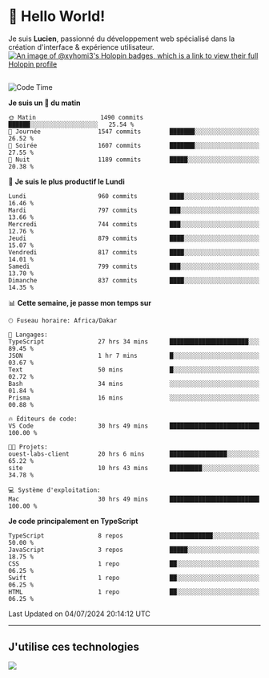 # 👋 Hello World!

Je suis **Lucien**, passionné du développement web spécialisé dans la création d'interface & expérience utilisateur.
[![An image of @xyhomi3's Holopin badges, which is a link to view their full Holopin profile](https://holopin.me/xyhomi3)](https://holopin.io/@xyhomi3)

##

<!--START_SECTION:waka-->
![Code Time](http://img.shields.io/badge/Code%20Time-1%2C502%20hrs%2015%20mins-blue)

**Je suis un 🐤 du matin** 

```text
🌞 Matin                  1490 commits        ██████░░░░░░░░░░░░░░░░░░░   25.54 % 
🌆 Journée                1547 commits        ███████░░░░░░░░░░░░░░░░░░   26.52 % 
🌃 Soirée                 1607 commits        ███████░░░░░░░░░░░░░░░░░░   27.55 % 
🌙 Nuit                   1189 commits        █████░░░░░░░░░░░░░░░░░░░░   20.38 % 
```
📅 **Je suis le plus productif le Lundi** 

```text
Lundi                    960 commits         ████░░░░░░░░░░░░░░░░░░░░░   16.46 % 
Mardi                    797 commits         ███░░░░░░░░░░░░░░░░░░░░░░   13.66 % 
Mercredi                 744 commits         ███░░░░░░░░░░░░░░░░░░░░░░   12.76 % 
Jeudi                    879 commits         ████░░░░░░░░░░░░░░░░░░░░░   15.07 % 
Vendredi                 817 commits         ████░░░░░░░░░░░░░░░░░░░░░   14.01 % 
Samedi                   799 commits         ███░░░░░░░░░░░░░░░░░░░░░░   13.70 % 
Dimanche                 837 commits         ████░░░░░░░░░░░░░░░░░░░░░   14.35 % 
```


📊 **Cette semaine, je passe mon temps sur** 

```text
🕑︎ Fuseau horaire: Africa/Dakar

💬 Langages: 
TypeScript               27 hrs 34 mins      ██████████████████████░░░   89.45 % 
JSON                     1 hr 7 mins         █░░░░░░░░░░░░░░░░░░░░░░░░   03.67 % 
Text                     50 mins             █░░░░░░░░░░░░░░░░░░░░░░░░   02.72 % 
Bash                     34 mins             ░░░░░░░░░░░░░░░░░░░░░░░░░   01.84 % 
Prisma                   16 mins             ░░░░░░░░░░░░░░░░░░░░░░░░░   00.88 % 

🔥 Éditeurs de code: 
VS Code                  30 hrs 49 mins      █████████████████████████   100.00 % 

🐱‍💻 Projets: 
ouest-labs-client        20 hrs 6 mins       ████████████████░░░░░░░░░   65.22 % 
site                     10 hrs 43 mins      █████████░░░░░░░░░░░░░░░░   34.78 % 

💻 Système d'exploitation: 
Mac                      30 hrs 49 mins      █████████████████████████   100.00 % 
```

**Je code principalement en TypeScript** 

```text
TypeScript               8 repos             ████████████░░░░░░░░░░░░░   50.00 % 
JavaScript               3 repos             █████░░░░░░░░░░░░░░░░░░░░   18.75 % 
CSS                      1 repo              ██░░░░░░░░░░░░░░░░░░░░░░░   06.25 % 
Swift                    1 repo              ██░░░░░░░░░░░░░░░░░░░░░░░   06.25 % 
HTML                     1 repo              ██░░░░░░░░░░░░░░░░░░░░░░░   06.25 % 
```




 Last Updated on 04/07/2024 20:14:12 UTC
<!--END_SECTION:waka-->
---

## J'utilise ces technologies

<p align="left">
  <a href="https://skillicons.dev">
    <img src="https://skillicons.dev/icons?i=ts,js,md,scss,tailwind,react,docker,express,astro,vite,nextjs,vercel,figma,ableton" />
  </a>
</p>

